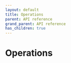 ```yaml
---
layout: default
title: Operations
parent: API reference
grand_parent: API reference
has_children: true
---
```

Operations
=========

<!-- START doctoc generated TOC please keep comment here to allow auto update -->
<!-- DON'T EDIT THIS SECTION, INSTEAD RE-RUN doctoc TO UPDATE -->
<!-- END doctoc generated TOC please keep comment here to allow auto update -->
